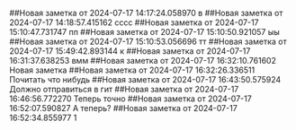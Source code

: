 ##Новая заметка от 2024-07-17 14:17:24.058970
 в
##Новая заметка от 2024-07-17 14:18:57.415162
 сссс
##Новая заметка от 2024-07-17 15:10:47.731747
 пп
##Новая заметка от 2024-07-17 15:10:50.921057
 ыы
##Новая заметка от 2024-07-17 15:10:53.056696
 тт
##Новая заметка от 2024-07-17 15:49:42.893144
 к
##Новая заметка от 2024-07-17 16:31:37.638253
 вмм
##Новая заметка от 2024-07-17 16:32:10.761602
 Новая заметка
##Новая заметка от 2024-07-17 16:32:26.336511
 Почитать что нибудь
##Новая заметка от 2024-07-17 16:43:50.575924
 Должно отправиться в гит
##Новая заметка от 2024-07-17 16:46:56.772270
 Теперь точно
##Новая заметка от 2024-07-17 16:52:07.590827
 А теперь?
##Новая заметка от 2024-07-17 16:52:34.855977
 1
